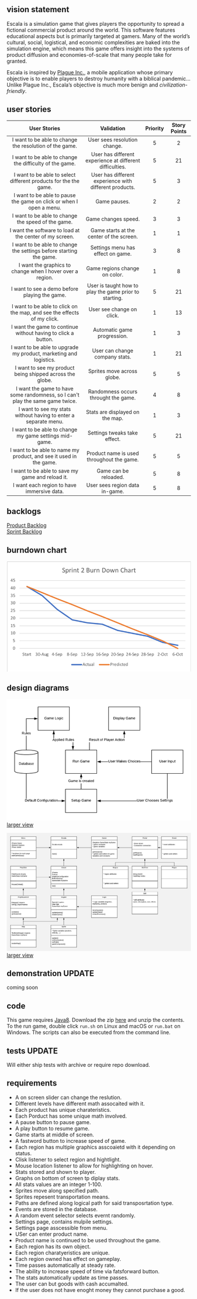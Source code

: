 vision statement  
----------------  
Escala is a simulation game that gives players the opportunity to spread a fictional commercial product around the world. This software features educational aspects but is primarily targeted at gamers. Many of the world’s cultural, social, logistical, and economic complexities are baked into the simulation engine, which means this game offers insight into the systems of product diffusion and economies-of-scale that many people take for granted.  

Escala is inspired by [Plague Inc.](https://www.ndemiccreations.com/en/22-plague-inc), a mobile application whose primary objective is to enable players to destroy humanity with a biblical pandemic... Unlike Plague Inc., Escala’s objective is much more benign and *civilization-friendly*.

user stories  
------------  
| User Stories | Validation | Priority | Story Points |
|:------------:|:----------:|:--------:|:------------:|
| I want to be able to change the resolution of the game. | User sees resolution change. | 5 | 2 |
| I want to be able to change the difficulty of the game. | User has different experience at different difficulties. | 5 | 21 |
| I want to be able to select different products for the the game. | User has different experience with different products. | 5 | 3 |
| I want to be able to pause the game on click or when I open a menu. | Game pauses. | 2 | 2 |
| I want to be able to change the speed of the game. | Game changes speed. | 3 | 3 |
| I want the software to load at the center of my screen. | Game starts at the center of the screen. | 1 | 1 |
| I want to be able to change the settings before starting the game. | Settings menu has effect on game. | 3 | 8 |
| I want the graphics to change when I hover over a region. | Game regions change on color. | 1 | 8 |
| I want to see a demo before playing the game. | User is taught how to play the game prior to starting. | 5 | 21 |
| I want to be able to click on the map, and see the effects of my click. | User see change on click. | 1 | 13 |
| I want the game to continue without having to click a button. | Automatic game progression. | 1 | 3 |
| I want to be able to upgrade my product, marketing and logistics. | User can change company stats. | 1 | 21 |
| I want to see my product being shipped across the globe. | Sprites move across globe. | 5 | 5 |
| I want the game to have some randomness, so I can't play the same game twice. | Randomness occurs throught the game. | 4 | 8 |
| I want to see my stats without having to enter a separate menu. | Stats are displayed on the map. | 1 | 3 |
| I want to be able to change my game settings mid-game. | Settings tweaks take effect. | 5 | 21 |
| I want to be able to name my product, and see it used in the game. | Product name is used throughout the game. | 5 | 5 |
| I want to be able to save my game and reload it. | Game can be reloaded. | 5 | 8 |
| I want each region to have immersive data. | User sees region data in-game. | 5 | 8 |

backlogs  
--------  
[Product Backlog](https://github.com/tgsachse/escala/issues?utf8=%E2%9C%93&q=is%3Aissue+label%3A%22product+backlog%22+)  
[Sprint Backlog](https://github.com/tgsachse/escala/issues?utf8=%E2%9C%93&q=is%3Aissue+label%3A%22sprint+2+backlog%22+)  

burndown chart  
---------------  
![Image cannot be displayed.](BURNDOWN.png)

design diagrams  
---------------  
![Image cannot be displayed.](ARCHITECTURE_DIAGRAM.png)  
[larger view](https://raw.githubusercontent.com/tgsachse/escala/dev/docs/sprints/sprint2/ARCHITECTURE_DIAGRAM.png)  

![Image cannot be displayed.](CLASS_DIAGRAM.png)  
[larger view](https://raw.githubusercontent.com/tgsachse/escala/dev/docs/sprints/sprint2/CLASS_DIAGRAM.png)  

demonstration UPDATE
-------------
coming soon

code  
----  
This game requires [Java8](http://www.oracle.com/technetwork/java/javase/downloads/index.html). Download the zip [here](https://github.com/tgsachse/escala/releases/download/v0.2/escala.zip) and unzip the contents. To the run game, double click `run.sh` on Linux and macOS or `run.bat` on Windows. The scripts can also be executed from the command line.

tests UPDATE
-----
Will either ship tests with archive or require repo download.

requirements
------------

- A on screen slider can change the reslution.
- Different levels have different math assocaited with it. 
- Each product has unique charateristics.
- Each Porduct has some unique math involved.
- A pause button to pause game.
- A play button to resume game.
- Game starts at middle of screen.
- A fastword button to increase speed of game.
- Each region has multiple graphics asscoaietd with it depending on status.
- Clisk listener to select region and hightlight.
- Mouse location listener to allow for highlighting on hover.
- Stats stored and shown to player.
- Graphs on bottom of screen tp diplay stats.
- All stats values are an integer 1-100.
- Sprites move along specified path.
- Sprites repesent transportation means.
- Paths are defined along logical path for said transposrtation type.
- Events are stored in the database.
- A random event selector selects evernt randomly.
- Settings page, contains mulpile settings.
- Settings page asscessible from menu.
- USer can enter product name.
- Product name is continued to be used throughout the game.
- Each region has its own object.
- Each region charatyeristics are unique.
- Each region owned has effect on gameplay.
- Time passes automatically at steady rate.
- The ability to increase speed of time via fatsforward button.
- The stats automatically update as time passes.
- The user can but goods with cash accumalted.
- If the user does not have enoght money they cannot purchase a good.
